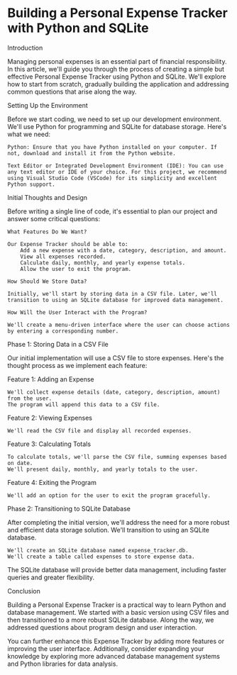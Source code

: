 # Building a Personal Expense Tracker with Python and SQLite

Introduction

Managing personal expenses is an essential part of financial responsibility. In this article, we'll guide you through the process of creating a simple but effective Personal Expense Tracker using Python and SQLite. We'll explore how to start from scratch, gradually building the application and addressing common questions that arise along the way.

Setting Up the Environment

Before we start coding, we need to set up our development environment. We'll use Python for programming and SQLite for database storage. Here's what we need:

    Python: Ensure that you have Python installed on your computer. If not, download and install it from the Python website.

    Text Editor or Integrated Development Environment (IDE): You can use any text editor or IDE of your choice. For this project, we recommend using Visual Studio Code (VSCode) for its simplicity and excellent Python support.

Initial Thoughts and Design

Before writing a single line of code, it's essential to plan our project and answer some critical questions:

    What Features Do We Want?

    Our Expense Tracker should be able to:
        Add a new expense with a date, category, description, and amount.
        View all expenses recorded.
        Calculate daily, monthly, and yearly expense totals.
        Allow the user to exit the program.

    How Should We Store Data?

    Initially, we'll start by storing data in a CSV file. Later, we'll transition to using an SQLite database for improved data management.

    How Will the User Interact with the Program?

    We'll create a menu-driven interface where the user can choose actions by entering a corresponding number.

Phase 1: Storing Data in a CSV File

Our initial implementation will use a CSV file to store expenses. Here's the thought process as we implement each feature:

Feature 1: Adding an Expense

    We'll collect expense details (date, category, description, amount) from the user.
    The program will append this data to a CSV file.

Feature 2: Viewing Expenses

    We'll read the CSV file and display all recorded expenses.

Feature 3: Calculating Totals

    To calculate totals, we'll parse the CSV file, summing expenses based on date.
    We'll present daily, monthly, and yearly totals to the user.

Feature 4: Exiting the Program

    We'll add an option for the user to exit the program gracefully.

Phase 2: Transitioning to SQLite Database

After completing the initial version, we'll address the need for a more robust and efficient data storage solution. We'll transition to using an SQLite database.

    We'll create an SQLite database named expense_tracker.db.
    We'll create a table called expenses to store expense data.

The SQLite database will provide better data management, including faster queries and greater flexibility.

Conclusion

Building a Personal Expense Tracker is a practical way to learn Python and database management. We started with a basic version using CSV files and then transitioned to a more robust SQLite database. Along the way, we addressed questions about program design and user interaction.

You can further enhance this Expense Tracker by adding more features or improving the user interface. Additionally, consider expanding your knowledge by exploring more advanced database management systems and Python libraries for data analysis.
